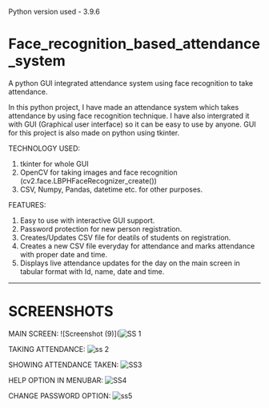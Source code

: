 Python version used - 3.9.6
# Face_recognition_based_attendance_system
A python GUI integrated attendance system using face recognition to take attendance.

In this python project, I have made an attendance system which takes attendance by using face recognition technique. I have also intergrated it with GUI (Graphical user interface) so it can be easy to use by anyone. GUI for this project is also made on python using tkinter.

TECHNOLOGY USED:
1) tkinter for whole GUI
2) OpenCV for taking images and face recognition (cv2.face.LBPHFaceRecognizer_create())
3) CSV, Numpy, Pandas, datetime etc. for other purposes.

FEATURES:
1) Easy to use with interactive GUI support.
2) Password protection for new person registration.
3) Creates/Updates CSV file for deatils of students on registration.
4) Creates a new CSV file everyday for attendance and marks attendance with proper date and time.
5) Displays live attendance updates for the day on the main screen in tabular format with Id, name, date and time.

<hr>

# SCREENSHOTS
MAIN SCREEN:
![Screenshot (9)](![SS 1](https://user-images.githubusercontent.com/73775596/132115942-3c79e590-c423-448f-81a5-40f419f205be.jpg)

TAKING ATTENDANCE:
![ss 2](https://user-images.githubusercontent.com/73775596/132116011-702166ee-95f9-4b8a-bba4-52f63a29a3d5.jpg)

SHOWING ATTENDANCE TAKEN:
![SS3](https://user-images.githubusercontent.com/73775596/132116016-50e891f6-b676-4a69-961a-54d76389dc7f.jpg)

HELP OPTION IN MENUBAR:
![SS4](https://user-images.githubusercontent.com/73775596/132116018-7d9126d6-9f92-498f-b46f-79a20c608e49.jpg)

CHANGE PASSWORD OPTION:
![ss5](https://user-images.githubusercontent.com/73775596/132116022-24187e1a-b255-4f72-b7e9-60f28cb6ec16.jpg)

